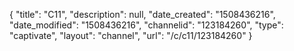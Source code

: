 {
    "title": "C11",
    "description": null,
    "date_created": "1508436216",
    "date_modified": "1508436216",
    "channelid": "123184260",
    "type": "captivate",
    "layout": "channel",
    "url": "\/c\/c11\/123184260"
}